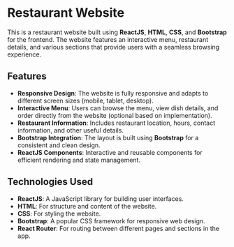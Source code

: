 # Restaurant Website

This is a restaurant website built using **ReactJS**, **HTML**, **CSS**, and **Bootstrap** for the frontend. The website features an interactive menu, restaurant details, and various sections that provide users with a seamless browsing experience.

## Features

- **Responsive Design**: The website is fully responsive and adapts to different screen sizes (mobile, tablet, desktop).
- **Interactive Menu**: Users can browse the menu, view dish details, and order directly from the website (optional based on implementation).
- **Restaurant Information**: Includes restaurant location, hours, contact information, and other useful details.
- **Bootstrap Integration**: The layout is built using **Bootstrap** for a consistent and clean design.
- **ReactJS Components**: Interactive and reusable components for efficient rendering and state management.

## Technologies Used

- **ReactJS**: A JavaScript library for building user interfaces.
- **HTML**: For structure and content of the website.
- **CSS**: For styling the website.
- **Bootstrap**: A popular CSS framework for responsive web design.
- **React Router**: For routing between different pages and sections in the app.



